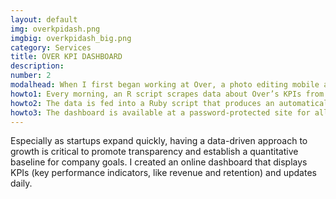 ```yaml
---
layout: default
img: overkpidash.png
imgbig: overkpidash_big.png
category: Services
title: OVER KPI DASHBOARD
description:
number: 2
modalhead: When I first began working at Over, a photo editing mobile app, employees struggled to find basic figures about the company, like its conversion rate or number of weekly active users. In addition to being constantly accessible online, this dashboard is now displayed at the beginning of every weekly Friday meeting. Since its deployment, it has helped the company measure marketing success, quantify the popularity of new features, and identify shortcomings for which the company can establish goals to improve.
howto1: Every morning, an R script scrapes data about Over’s KPIs from Amplitude, a data analytics platform that is confusing and difficult to navigate, especially for inexperienced users. 
howto2: The data is fed into a Ruby script that produces an automatically updating dashboard, which includes current data, data from the previous week, and the percent change between the two values.
howto3: The dashboard is available at a password-protected site for all employees. All numbers are displayed as weekly totals for the past seven days.
---
```

  Especially as startups expand quickly, having a data-driven approach to growth is critical to promote transparency and establish a quantitative baseline for company goals. I created an online dashboard that displays KPIs (key performance indicators, like revenue and retention) and updates daily. 